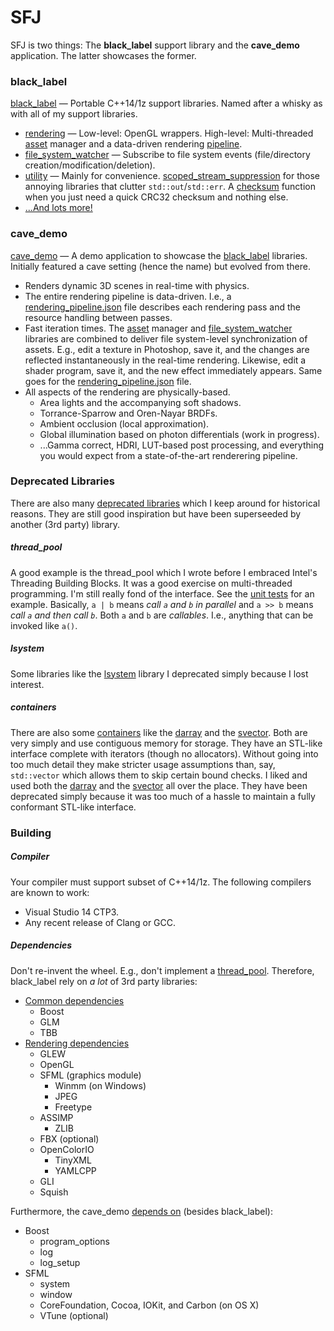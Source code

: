 # SFJ

SFJ is two things: The **black_label** support library and the **cave_demo** application. The latter showcases the former.

### black_label
 
[black_label](https://github.com/frederikaalund/sfj/tree/master/black_label/black_label) — Portable C++14/1z support libraries. Named after a whisky as with all of my support libraries.

 * [rendering](https://github.com/frederikaalund/sfj/tree/master/black_label/black_label/rendering) — Low-level: OpenGL wrappers. High-level: Multi-threaded [asset](https://github.com/frederikaalund/sfj/blob/master/black_label/black_label/rendering/assets.hpp) manager and a data-driven rendering [pipeline](https://github.com/frederikaalund/sfj/blob/master/black_label/black_label/rendering/pipeline.hpp).
 * [file_system_watcher](https://github.com/frederikaalund/sfj/blob/master/black_label/black_label/file_system_watcher.hpp) — Subscribe to file system events (file/directory creation/modification/deletion).
 * [utility](https://github.com/frederikaalund/sfj/tree/master/black_label/black_label/utility) — Mainly for convenience. [scoped_stream_suppression](https://github.com/frederikaalund/sfj/blob/master/black_label/black_label/utility/scoped_stream_suppression.hpp) for those annoying libraries that clutter `std::out`/`std::err`. A [checksum](https://github.com/frederikaalund/sfj/blob/master/black_label/black_label/utility/checksum.hpp) function when you just need a quick CRC32 checksum and nothing else.
 * [...And lots more!](https://github.com/frederikaalund/sfj/tree/master/black_label/black_label)

### cave_demo

[cave_demo](https://github.com/frederikaalund/sfj/tree/master/cave_demo) — A demo application to showcase the [black_label](https://github.com/frederikaalund/sfj/tree/master/black_label/black_label) libraries. Initially featured a cave setting (hence the name) but evolved from there.

 * Renders dynamic 3D scenes in real-time with physics.
 * The entire rendering pipeline is data-driven. I.e., a [rendering_pipeline.json](https://github.com/frederikaalund/sfj/blob/master/black_label/libraries/rendering/shaders/rendering_pipeline.json) file describes each rendering pass and the resource handling between passes.
 * Fast iteration times. The [asset](https://github.com/frederikaalund/sfj/blob/master/black_label/black_label/rendering/assets.hpp) manager and [file_system_watcher](https://github.com/frederikaalund/sfj/blob/master/black_label/black_label/file_system_watcher.hpp) libraries are combined to deliver file system-level synchronization of assets. E.g., edit a texture in Photoshop, save it, and the changes are reflected instantaneously in the real-time rendering. Likewise, edit a shader program, save it, and the new effect immediately appears. Same goes for the [rendering_pipeline.json](https://github.com/frederikaalund/sfj/blob/master/black_label/libraries/rendering/shaders/rendering_pipeline.json) file.
 * All aspects of the rendering are physically-based.
    * Area lights and the accompanying soft shadows.
    * Torrance-Sparrow and Oren-Nayar BRDFs.
    * Ambient occlusion (local approximation).
    * Global illumination based on photon differentials (work in progress).
    * ...Gamma correct, HDRI, LUT-based post processing, and everything you would expect from a state-of-the-art renderering pipeline.

### Deprecated Libraries

There are also many [deprecated libraries](https://github.com/frederikaalund/sfj/tree/master/deprecated/black_label/black_label) which I keep around for historical reasons. They are still good inspiration but have been superseeded by another (3rd party) library.

##### thread_pool

A good example is the thread_pool which I wrote before I embraced Intel's Threading Building Blocks. It was a good exercise on multi-threaded programming. I'm still really fond of the interface. See the [unit tests](https://github.com/frederikaalund/sfj/blob/master/deprecated/black_label/libraries/thread_pool/test/test_1.cpp) for an example. Basically, `a | b` means *call `a` and `b` in parallel* and `a >> b` means *call `a` and then call `b`*. Both `a` and `b` are *callables*. I.e., anything that can be invoked like `a()`.

##### lsystem

Some libraries like the [lsystem](https://github.com/frederikaalund/sfj/blob/master/deprecated/black_label/black_label/lsystem.hpp) library I deprecated simply because I lost interest.

##### containers

There are also some [containers](https://github.com/frederikaalund/sfj/tree/master/deprecated/black_label/black_label/container) like the [darray](https://github.com/frederikaalund/sfj/blob/master/deprecated/black_label/black_label/container/darray.hpp) and the [svector](https://github.com/frederikaalund/sfj/blob/master/deprecated/black_label/black_label/container/svector.hpp). Both are very simply and use contiguous memory for storage. They have an STL-like interface complete with iterators (though no allocators). Without going into too much detail they make stricter usage assumptions than, say, `std::vector` which allows them to skip certain bound checks. I liked and used both the [darray](https://github.com/frederikaalund/sfj/blob/master/deprecated/black_label/black_label/container/darray.hpp) and the [svector](https://github.com/frederikaalund/sfj/blob/master/deprecated/black_label/black_label/container/svector.hpp) all over the place. They have been deprecated simply because it was too much of a hassle to maintain a fully conformant STL-like interface.

### Building

##### Compiler

Your compiler must support subset of C++14/1z. The following compilers are known to work:
 * Visual Studio 14 CTP3.
 * Any recent release of Clang or GCC.

##### Dependencies 

Don't re-invent the wheel. E.g., don't implement a [thread_pool](https://github.com/frederikaalund/sfj/blob/master/deprecated/black_label/libraries/thread_pool/test/test_1.cpp). Therefore, black_label rely on *a lot* of 3rd party libraries:

 * [Common dependencies](https://github.com/frederikaalund/sfj/blob/master/black_label/cmake/dependencies_common.cmake)
   * Boost
   * GLM
   * TBB
 * [Rendering dependencies](https://github.com/frederikaalund/sfj/blob/master/black_label/cmake/dependencies_rendering.cmake)
   * GLEW
   * OpenGL
   * SFML (graphics module)
     * Winmm (on Windows)
     * JPEG
     * Freetype
   * ASSIMP
     * ZLIB
   * FBX (optional)
   * OpenColorIO
     * TinyXML
     * YAMLCPP
   * GLI
   * Squish

Furthermore, the cave_demo [depends on](https://github.com/frederikaalund/sfj/blob/master/cave_demo/CMakeLists.txt) (besides black_label):

 * Boost
   * program_options
   * log
   * log_setup
 * SFML
   * system
   * window
   * CoreFoundation, Cocoa, IOKit, and Carbon (on OS X)
   * VTune (optional)
